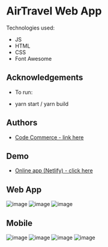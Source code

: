 # AirTravel Web App

Technologies used:

- JS
- HTML
- CSS
- Font Awesome

## Acknowledgements

- To run:

- yarn start / yarn build

## Authors

- [ Code Commerce - link here ](https://www.youtube.com/watch?v=P4RqNEAqKJk)

## Demo

- [Online app (Netlify) - click here](https://funny-sundae-804e00.netlify.app/)

## Web App

![image](https://user-images.githubusercontent.com/63982700/209749041-c13407fd-c9e9-4de8-bef0-91bce2a9e930.png)
![image](https://user-images.githubusercontent.com/63982700/209749062-97aa799f-ca52-45ed-ae6d-aea0a2249f39.png)
![image](https://user-images.githubusercontent.com/63982700/209749082-8deb91cc-e9cc-4b75-ab5e-e2769d28361d.png)

## Mobile

![image](https://user-images.githubusercontent.com/63982700/209749104-3c16ee46-d8b5-4745-9786-15bd4b674527.png)
![image](https://user-images.githubusercontent.com/63982700/209749137-7d065bef-4635-49fa-9534-55e9df79e719.png)
![image](https://user-images.githubusercontent.com/63982700/209749155-eb50ccb8-e8c2-4ef2-8cc2-a4eb77edeb2e.png)
![image](https://user-images.githubusercontent.com/63982700/209749165-10387dfc-8262-4677-9cf2-9a149f123ad9.png)
